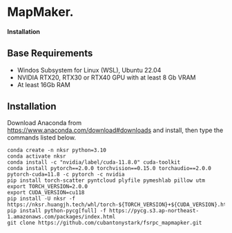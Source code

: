 # MapMaker.

#### Installation

## Base Requirements

- Windos Subsystem for Linux (WSL), Ubuntu 22.04<br>
- NVIDIA RTX20, RTX30 or RTX40 GPU with at least 8 Gb VRAM
- At least 16Gb RAM</ul>

## Installation

Download Anaconda from https://www.anaconda.com/download#downloads and install, then type the commands listed below.

```shell
conda create -n nksr python=3.10
conda activate nksr
conda install -c "nvidia/label/cuda-11.8.0" cuda-toolkit
conda install pytorch==2.0.0 torchvision==0.15.0 torchaudio==2.0.0 pytorch-cuda=11.8 -c pytorch -c nvidia
pip install torch-scatter pyntcloud plyfile pymeshlab pillow utm
export TORCH_VERSION=2.0.0
export CUDA_VERSION=cu118
pip install -U nksr -f https://nksr.huangjh.tech/whl/torch-${TORCH_VERSION}+${CUDA_VERSION}.html
pip install python-pycg[full] -f https://pycg.s3.ap-northeast-1.amazonaws.com/packages/index.html
git clone https://github.com/cubantonystark/fsrpc_mapmapker.git
```

